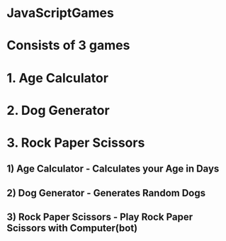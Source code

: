# JavaScriptGames

<h1> Consists of 3 games</h1> 
<h1> 1. Age Calculator</h1>
<h1> 2. Dog Generator</h1> 
<h1> 3. Rock Paper Scissors </h1>



<h2>1) Age Calculator - Calculates your Age in Days </h2>


<h2>2) Dog Generator - Generates Random Dogs </h2>


<h2>3) Rock Paper Scissors - Play Rock Paper Scissors with Computer(bot)</h2>
